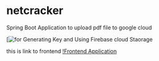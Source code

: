 # netcracker
Spring Boot Application to upload pdf file to google cloud

[![for Generating Key and Using Firebase cloud Staorage](https://medium.com/@raviyasas/spring-boot-file-upload-with-google-cloud-storage-5445ed91f5bc#:~:text=Create%20a%20Spring%20Boot%20service&text=This%20is%20a%20basic%20Spring,H2%20database%20for%20the%20development.)

this is link to frontend 
 [!Frontend Application ](https://github.com/ShyamL1319/netcracker-frontend)
